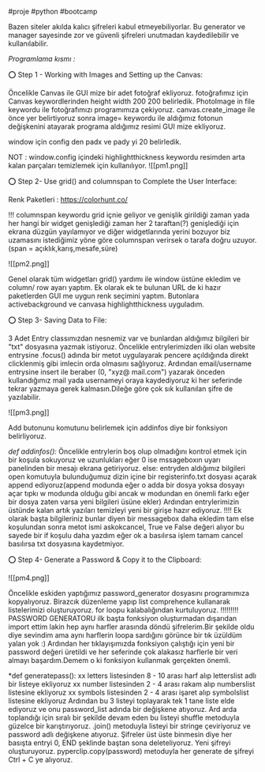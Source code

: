#proje #python #bootcamp 


Bazen siteler akılda kalıcı şifreleri kabul etmeyebiliyorlar. Bu generator ve manager sayesinde zor ve güvenli şifreleri unutmadan kaydedilebilir ve kullanılabilir.

*Programlama kısmı :*

⭕ Step 1 - Working with Images and Setting up the Canvas:

Öncelikle Canvas ile GUI mize bir adet fotoğraf ekliyoruz.
fotoğrafımız için Canvas keywordlerinden height width 200 200 belirledik.
PhotoImage in file keywordu ile fotoğrafımızı programımıza çekiyoruz.
canvas.create_image ile önce yer belirtiyoruz sonra image= keywordu ile aldığımız fotonun değişkenini atayarak programa aldığımız resimi GUI mize ekliyoruz.

window için config den padx ve pady yi 20 belirledik.

NOT : window.config içindeki highlightthickness keywordu resimden arta kalan parçaları temizlemek için kullanılıyor.
![[pm1.png]]

⭕ Step 2- Use grid() and columnspan to Complete the User Interface:

Renk Paketleri : https://colorhunt.co/

!!! columnspan keywordu grid içnie geliyor ve genişlik girildiği zaman yada her hangi bir widget genişlediği zaman her 2 taraftan(?) genişlediği için ekrana düzgün yayılamıyor ve diğer widgetlarında yerini bozuyor biz uzamasını istediğimiz yöne göre columnspan verirsek o tarafa doğru uzuyor.
(span = açıklık,karış,mesafe,süre)

![[pm2.png]]

Genel olarak tüm widgetları grid() yardımı ile window üstüne ekledim ve column/ row ayarı yaptım. Ek olarak ek te bulunan URL de ki hazır paketlerden GUI me uygun renk seçimini yaptım. Butonlara activebackground ve canvasa highlightthickness uyguladım.

⭕ Step 3- Saving Data to File:

3 Adet Entry classımızdan nesnemiz var ve bunlardan aldığımız bilgileri bir "txt" dosyasına yazmak istiyoruz. Öncelikle entrylerimizden ilki olan website entrysine .focus() adında bir metot uygulayarak pencere açıldığında direkt clicklenmiş gibi imlecin orda olmasını sağlıyoruz. 
Ardından email/username entrysine insert ile beraber (0, "xyz@ mail.com") yazarak önceden kullandığımız mail yada usernameyi oraya kaydediyoruz ki her seferinde tekrar yazmaya gerek kalmasın.Dileğe göre çok sık kullanılan şifre de yazılabilir.


![[pm3.png]]


Add butonunu komutunu belirlemek için addinfos diye bir fonksiyon belirliyoruz.

*def addinfos():*
	Öncelikle entrylerin boş olup olmadığını kontrol etmek için bir koşula sokuyoruz ve uzunlukları eğer 0 ise mssageboxın uyarı panelinden bir mesajı ekrana getiriyoruz.
	else:
	entryden aldığımız bilgileri open komutuyla bulunduğumuz dizin içine bir registerinfo.txt dosyası açarak append ediyoruz(append modunda eğer o adda bir dosya yoksa dosyayı açar tıpkı w modunda olduğu gibi ancak w modundan en önemli farkı eğer bir dosya zaten varsa yeni bilgileri üsüne ekler)
	Ardından entrylerimizin üstünde kalan artık yazıları temizleyi yeni bir girişe hazır ediyoruz.
	!!!! Ek olarak başta bilgileriniz bunlar diyen bir messagebox daha ekledim tam else koşulundan sonra metot ismi askokcancel, True ve False değeri alıyor bu sayede bir if koşulu daha yazdım eğer ok a basılırsa işlem tamam cancel basılırsa txt dosyasına kaydetmiyor.

⭕ Step 4- Generate a Password & Copy it to the Clipboard:

![[pm4.png]]

Öncelikle eskiden yaptığımız password_generator dosyasını programımıza kopyalıyoruz.
Birazcık düzenleme yapıp list comprehence kullanarak listelerimizi oluşturuyoruz. for loopu kalabalığından kurtuluyoruz.
!!!!!!!!! PASSWORD GENERATORU ilk başta fonksiyon oluşturmadan dışarıdan import ettim lakin hep aynı harfler arasında döndü şifrelerim.Bir şekilde oldu diye sevindim ama aynı harflerin loopa sardığını görünce bir tık üzüldüm yalan yok :)
Ardından her tıklayışımızda fonksiyon çalıştığı için yeni bir password değeri üretildi ve her seferinde çok alakasız harflerle bir veri almayı başardım.Demem o ki fonksiyon kullanmak gerçekten önemli.

*def generatepass():
	xx letters listesinden 8 - 10 arası harf alıp letterslist adlı bir listeye ekliyoruz
	xx number listesinden 2 - 4 arası rakam alıp numberslist listesine ekliyoruz
	xx symbols listesinden 2 - 4 arası işaret alıp symbolslist listesine ekliyoruz
	Ardından bu 3 listeyi toplayarak tek 1 tane liste elde ediyoruz ve onu password_list adında bir değişkene atıyoruz.
	Ard arda toplandığı için sıralı bir şekilde devam eden bu listeyi shuffle metoduyla güzelce bir karıştırıyoruz.
	.join() metoduyla listeyi bir stringe çeviriyoruz ve password adlı değişkene atıyoruz.
	Şifreler üst üste binmesin diye her basışta entryi 0, END şeklinde baştan sona deleteliyoruz.
	Yeni şifreyi oluşturuyoruz.
	pyperclip.copy(password) metoduyla her generate de şifreyi Ctrl + C ye alıyoruz.


